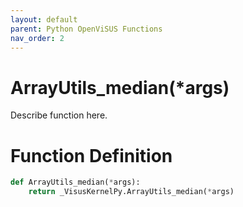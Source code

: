 ```yaml
---
layout: default
parent: Python OpenViSUS Functions
nav_order: 2
---
```


# ArrayUtils_median(*args)

Describe function here.

# Function Definition

```python
def ArrayUtils_median(*args):
    return _VisusKernelPy.ArrayUtils_median(*args)
```